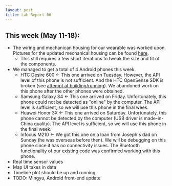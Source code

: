 ```yaml
---
layout: post
title: Lab Report 06
---
```

## This week (May 11-18):
* The wiring and mechanican housing for our wearable was worked upon. Pictures for the updated mechanical housing can be found [here](https://github.com/kaysoky/PREvent/issues/6).
  * This still requires a few short iterations to tweak the size and fit of the components.
* We managed to get a total of 4 Android phones this week.
  * HTC Desire 600 <- This one arrived on Tuesday.  However, the API level of this phone is not sufficient.  And the HTC OpenSense SDK is broken (see [attempt at building/running](https://github.com/kaysoky/PREvent/tree/htc)).  We abandoned work on this phone after the other phones were obtained.
  * Samsung Galaxy S4 <- This one arrived on Friday.  Unfortunately, this phone could not be detected as "online" by the computer.  The API level is sufficient, so we will use this phone in the final week.
  * Huawei Honor 3X <- This one arrived on Saturday.  Unfortunately, this phone cannot be detected by the computer (USB driver is made-in-China quality).  The API level is sufficient, so we will use this phone in the final week.
  * Infocus M210 <- We got this one on a loan from Joseph's dad on Sunday (he was overseas before then).  We will be debugging on this phone since it has no connectivity issues.  The Bluetooth functionality of our existing code was confirmed working with this phone.
* Real time sensor values
* Map UI takes in data
* Timeline plot should be up and running
* TODO: Mingyu, Android front-end update

